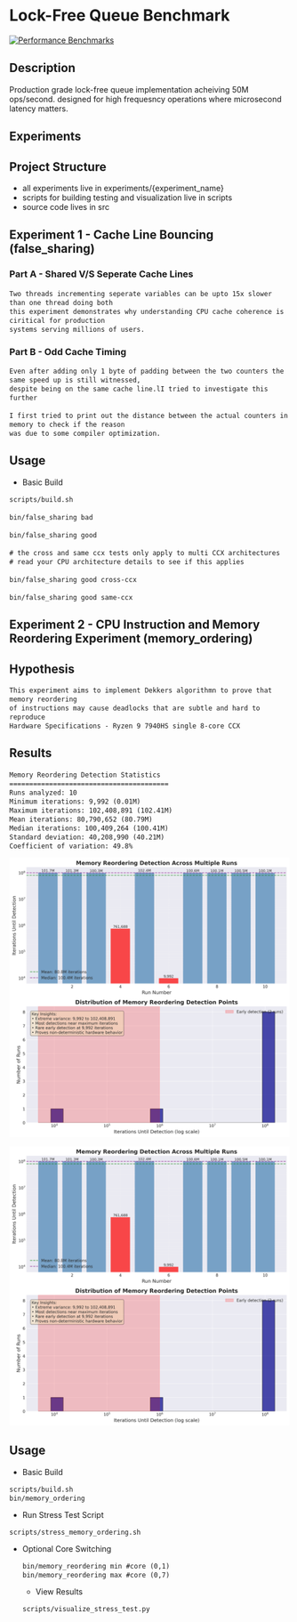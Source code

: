 # Lock-Free Queue Benchmark

[![Performance Benchmarks](https://github.com/shreyaganesh0/lockfree-queue/actions/workflows/benchmark.yml/badge.svg)](https://github.com/shreyaganesh0/lockfree-queue/actions/workflows/benchmark.yml)

## Description
Production grade lock-free queue implementation acheiving 50M ops/second. designed for high frequesncy operations where microsecond latency matters.

## Experiments

## Project Structure
- all experiments live in  experiments/{experiment_name}
- scripts for building testing and visualization live in scripts
- source code lives in src

## Experiment 1 - Cache Line Bouncing (false_sharing)

### Part A - Shared V/S Seperate Cache Lines

    Two threads incrementing seperate variables can be upto 15x slower than one thread doing both
    this experiment demonstrates why understanding CPU cache coherence is ciritical for production
    systems serving millions of users.

### Part B - Odd Cache Timing 

    Even after adding only 1 byte of padding between the two counters the same speed up is still witnessed, 
    despite being on the same cache line.lI tried to investigate this further

    I first tried to print out the distance between the actual counters in memory to check if the reason
    was due to some compiler optimization.

## Usage
- Basic Build
```
scripts/build.sh

bin/false_sharing bad

bin/false_sharing good

# the cross and same ccx tests only apply to multi CCX architectures
# read your CPU architecture details to see if this applies

bin/false_sharing good cross-ccx 

bin/false_sharing good same-ccx 
```

## Experiment 2 - CPU Instruction and Memory Reordering Experiment (memory_ordering)

## Hypothesis

    This experiment aims to implement Dekkers algorithmn to prove that memory reordering 
    of instructions may cause deadlocks that are subtle and hard to reproduce
    Hardware Specifications - Ryzen 9 7940HS single 8-core CCX

## Results
    Memory Reordering Detection Statistics
    ========================================
    Runs analyzed: 10
    Minimum iterations: 9,992 (0.01M)
    Maximum iterations: 102,408,891 (102.41M)
    Mean iterations: 80,790,652 (80.79M)
    Median iterations: 100,409,264 (100.41M)
    Standard deviation: 40,208,990 (40.21M)
    Coefficient of variation: 49.8%

![Memory Reordering Plot](experiments/memory_ordering/results/reordering_detection_distribution.png)

![Stress Test Results](experiments/memory_ordering/results/reordering_detection_distribution.png)

## Usage
- Basic Build
```
scripts/build.sh
bin/memory_ordering
```
- Run Stress Test Script
```
scripts/stress_memory_ordering.sh
```

  - Optional Core Switching
    ```
    bin/memory_reordering min #core (0,1)
    bin/memory_reordering max #core (0,7)
    ```
    - View Results
    ```
    scripts/visualize_stress_test.py
    ```
